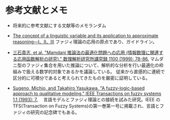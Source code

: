 # 参考文献とメモ

- 将来的に参考文献にする文献等のメモランダム

- [The concept of a linguistic variable and its application to approximate reasoning—I、II、III](https://www.sciencedirect.com/science/article/abs/pii/0020025575900365)
  ファジィ理論の応用の原点であり、ガイドライン。

- [三石貴志, et al. "Mamdani 推論法の最適化問題への応用 (情報数理に関連する応用函数解析の研究)." 
数理解析研究所講究録 1100 (1999): 78-86.](https://repository.kulib.kyoto-u.ac.jp/dspace/handle/2433/63160)
  マムダニ型のファジィ集合を用いた推論について、解析的な分析を行い最適化の枠組みで扱える数学的対象であるかを議論している。
従来から直感的に連続で区分的に可積分であると考えられてきたものを厳密に証明している。

- [Sugeno, Michio, and Takahiro Yasukawa. "A fuzzy-logic-based approach to qualitative modeling." IEEE Transactions on fuzzy systems 1.1 (1993): 7.](https://ieeexplore.ieee.org/document/390281)
　言語モデルとファジィ理論との接続を試みた研究。IEEE の TFS(Transaction on Fuzzy Systems)の第一巻第一号に掲載され、言語とファジィの研究の記念碑でもある。
